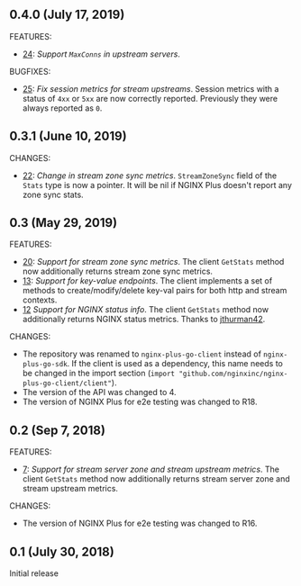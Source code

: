 ## 0.4.0 (July 17, 2019)
FEATURES:
* [24](https://github.com/nginxinc/nginx-plus-go-client/pull/24): *Support `MaxConns` in upstream servers*.

BUGFIXES:
* [25](https://github.com/nginxinc/nginx-plus-go-client/pull/25): *Fix session metrics for stream upstreams*. Session metrics with a status of `4xx` or `5xx` are now correctly reported. Previously they were always reported as `0`.

## 0.3.1 (June 10, 2019)
CHANGES:
* [22](https://github.com/nginxinc/nginx-plus-go-client/pull/22): *Change in stream zone sync metrics*. `StreamZoneSync` field of the `Stats` type is now a pointer. It will be nil if NGINX Plus doesn't report any zone sync stats.

## 0.3 (May 29, 2019)
FEATURES:
* [20](https://github.com/nginxinc/nginx-plus-go-client/pull/20): *Support for stream zone sync metrics*. The client `GetStats` method now additionally returns stream zone sync metrics. 
* [13](https://github.com/nginxinc/nginx-plus-go-client/pull/13): *Support for key-value endpoints*. The client implements a set of methods to create/modify/delete key-val pairs for both http and stream contexts.
* [12](https://github.com/nginxinc/nginx-plus-go-client/pull/12) *Support for NGINX status info*. The client `GetStats` method now additionally returns NGINX status metrics. Thanks to [jthurman42](https://github.com/jthurman42).

CHANGES:
* The repository was renamed to `nginx-plus-go-client` instead of `nginx-plus-go-sdk`. If the client is used as a dependency, this name needs to be changed in the import section (`import "github.com/nginxinc/nginx-plus-go-client/client"`).
* The version of the API was changed to 4.
* The version of NGINX Plus for e2e testing was changed to R18.

## 0.2 (Sep 7, 2018)

FEATURES:
* [7](https://github.com/nginxinc/nginx-plus-go-sdk/pull/7): *Support for stream server zone and stream upstream metrics*. The client `GetStats` method now additionally returns stream server zone and stream upstream metrics.

CHANGES:
* The version of NGINX Plus for e2e testing was changed to R16.

## 0.1 (July 30, 2018)
Initial release
